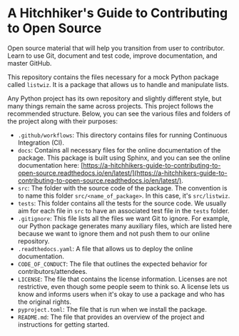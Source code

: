 # A Hitchhiker's Guide to Contributing to Open Source

Open source material that will help you transition from user to contributor.
Learn to use Git, document and test code, improve documentation, and master
GitHub.

This repository contains the files necessary for a mock Python package called
`listwiz`. It is a package that allows us to handle and manipulate lists.

Any Python project has its own repository and slightly different style, but many
things remain the same across projects. This project follows the recommended
structure. Below, you can see the various files and folders of the project along
with their purposes:

- `.github/workflows`: This directory contains files for running Continuous
  Integration (CI).
- `docs`: Contains all necessary files for the online documentation of the
  package. This package is built using Sphinx, and you can see the online
  documentation here:
  [https://a-hitchhikers-guide-to-contributing-to-open-source.readthedocs.io/en/latest/](https://a-hitchhikers-guide-to-contributing-to-open-source.readthedocs.io/en/latest/).
- `src`: The folder with the source code of the package. The convention is to
  name this folder `src/<name_of_package>`. In this case, it's `src/listwiz`.
- `tests`: This folder contains all the tests for the source code. We usually
  aim for each file in `src` to have an associated test file in the `tests`
  folder.
- `.gitignore`: This file lists all the files we want Git to ignore. For
  example, our Python package generates many auxiliary files, which are listed
  here because we want to ignore them and not push them to our online
  repository.
- `.readthedocs.yaml`: A file that allows us to deploy the online documentation.
- `CODE_OF_CONDUCT`: The file that outlines the expected behavior for
  contributors/attendees.
- `LICENSE`: The file that contains the license information. Licenses are not
  restrictive, even though some people seem to think so. A license lets us know
  and informs users when it's okay to use a package and who has the original
  rights.
- `pyproject.toml`: The file that is run when we install the package.
- `README.md`: The file that provides an overview of the project and
  instructions for getting started.
